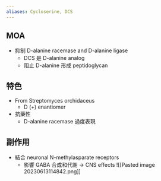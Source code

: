 ```yaml
---
aliases: Cycloserine, DCS
---
```

## MOA
- 抑制 D-alanine racemase and D-alanine ligase
	- DCS 是 D-alanine analog
	- 阻止 D-alanine 形成 peptidoglycan
## 特色
- From Streptomyces orchidaceus
	- D (+) enantiomer
- 抗藥性
	- D-alanine racemase 過度表現
## 副作用
- 結合 neuronal N-methylasparate receptors
	- 影響 GABA 合成和代謝 $\rightarrow$ CNS effects
![[Pasted image 20230613114842.png]]